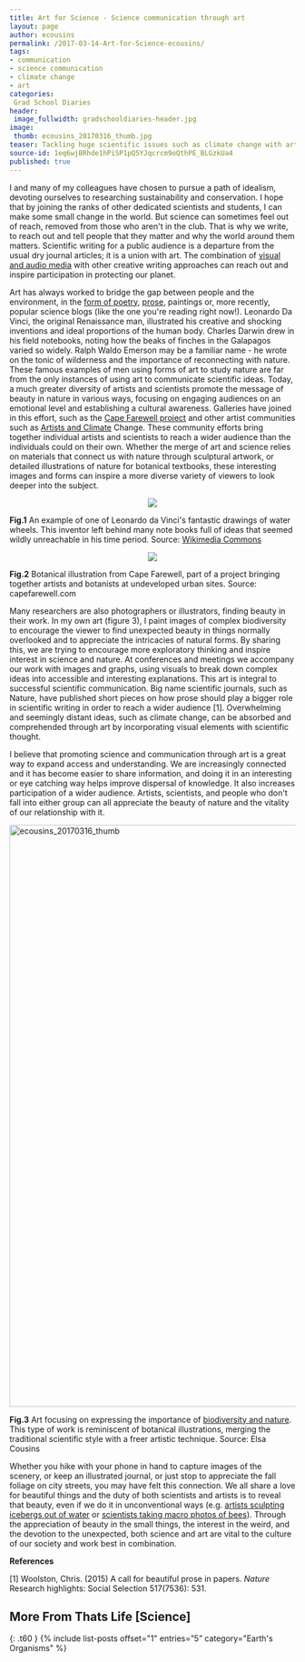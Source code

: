 ```yaml
---
title: Art for Science - Science communication through art
layout: page
author: ecousins
permalink: /2017-03-14-Art-for-Science-ecousins/
tags:
- communication
- science communication
- climate change
- art
categories:
 Grad School Diaries
header:
 image_fullwidth: gradschooldiaries-header.jpg
image:
 thumb: ecousins_20170316_thumb.jpg
teaser: Tackling huge scientific issues such as climate change with art can help form a cultural connection
source-id: 1eq6wjBRhde1hPiSP1pQ5YJqcrcm9oQthPE_BLGzkUa4
published: true
---
```


I and many of my colleagues have chosen to pursue a path of idealism, devoting ourselves to researching sustainability and conservation. I hope that by joining the ranks of other dedicated scientists and students, I can make some small change in the world. But science can sometimes feel out of reach, removed from those who aren't in the club. That is why we write, to reach out and tell people that they matter and why the world around them matters. Scientific writing for a public audience is a departure from the usual dry journal articles; it is a union with art. The combination of [visual and audio media](https://www.beforetheflood.com/) with other creative writing approaches can reach out and inspire participation in protecting our planet. 

Art has always worked to bridge the gap between people and the environment, in the [form of poetry](https://www.poets.org/poetsorg/poet/ralph-waldo-emerson), [prose](http://www.nature.com/news/a-call-for-beautiful-prose-in-papers-1.16778), paintings or, more recently, popular science blogs (like the one you're reading right now!).  Leonardo Da Vinci, the original Renaissance man, illustrated his creative and shocking inventions and ideal proportions of the human body. Charles Darwin drew in his field notebooks, noting how the beaks of finches in the Galapagos varied so widely. Ralph Waldo Emerson may be a familiar name - he wrote on the tonic of wilderness and the importance of reconnecting with nature. These famous examples of men using forms of art to study nature are far from the only instances of using art to communicate scientific ideas. Today,  a much greater diversity of artists and scientists promote the message of beauty in nature in various ways, focusing on engaging audiences on an emotional level and establishing a cultural awareness. Galleries have joined in this effort, such as the [Cape Farewell project](http://www.capefarewell.com/art.html) and other artist communities such as [Artists and Climate](https://artistsandclimatechange.com/) Change. These community efforts bring together individual artists and scientists to reach a wider audience than the individuals could on their own. Whether the merge of art and science relies on materials that connect us with nature through sculptural artwork, or detailed illustrations of nature for botanical textbooks, these interesting images and forms can inspire a more diverse variety of viewers to look deeper into the subject. 

<div style="text-align:center"><img src ="https://upload.wikimedia.org/wikipedia/commons/1/1d/Facsimile-of-codex-atlanticus-screws-and-water-wheels-laminate.jpg"/></div>

**Fig.1**  An example of one of Leonardo da Vinci's fantastic drawings of water wheels. This inventor left behind many note books full of ideas that seemed wildly unreachable in his time period. Source: [Wikimedia Commons](https://upload.wikimedia.org/wikipedia/commons/1/1d/Facsimile-of-codex-atlanticus-screws-and-water-wheels-laminate.jpg)

<div style="text-align:center"><img src ="http://capefarewell.com/ssp_director/p.php?a=XF9VXis9OiUpPTsyazEzPixgZmAlOjg6Kz85MS4lNyU+Ii0qPyciKD87LiY0&m=1399978360&ext=.jpg"/></div>

**Fig.2** Botanical illustration from Cape Farewell, part of a project bringing together artists and botanists at undeveloped urban sites. Source: capefarewell.com

Many researchers are also photographers or illustrators, finding beauty in their work. In my own art (figure 3), I paint images of complex biodiversity to encourage the viewer to find unexpected beauty in things normally overlooked and to appreciate the intricacies of natural forms. By sharing this, we are trying to encourage more exploratory thinking and inspire interest in science and nature. At conferences and meetings we accompany our work with images and graphs, using visuals to break down complex ideas into accessible and interesting explanations. This art is integral to successful scientific communication.  Big name scientific journals, such as Nature, have published short pieces on how prose should play a bigger role in scientific writing in order to reach a wider audience [1].  Overwhelming and seemingly distant ideas, such as climate change, can be absorbed and comprehended through art by incorporating visual elements with scientific thought. 

I believe that promoting science and communication through art is a great way to expand access and understanding. We are increasingly connected and it has become easier to share information, and doing it in an interesting or eye catching way helps improve dispersal of knowledge. It also increases participation of a wider audience. Artists, scientists, and people who don't fall into either group can all appreciate the beauty of nature and the vitality of our relationship with it.

<a data-flickr-embed="true"  href="https://www.flickr.com/photos/139839751@N06/33058275900/in/dateposted-friend/" title="ecousins_20170316_thumb"><img src="https://c1.staticflickr.com/4/3770/33058275900_df778df9c9_b.jpg" width="771" height="1024" alt="ecousins_20170316_thumb"></a><script async src="//embedr.flickr.com/assets/client-code.js" charset="utf-8"></script>

**Fig.3** Art focusing on expressing the importance of [biodiversity and nature](http://www.elsacousinsart.com). This type of work is reminiscent of botanical illustrations, merging the traditional scientific style with a freer artistic technique.  Source: Elsa Cousins

Whether you hike with your phone in hand to capture images of the scenery, or keep an illustrated journal, or just stop to appreciate the fall foliage on city streets, you may have felt this connection. We all share a love for beautiful things and the duty of both scientists and artists is to reveal that beauty, even if we do it in unconventional ways (e.g. [artists sculpting icebergs out of water](http://www.huffingtonpost.com/2014/07/15/environmental-art_n_5585288.html) or [scientists taking macro photos of bees](http://video.nationalgeographic.com/video/news/140711-droege-bees-vin)). Through the appreciation of beauty in the small things, the interest in the weird, and the devotion to the unexpected, both science and art are vital to the culture of our society and work best in combination. 

**References**

[1] Woolston, Chris. (2015) A call for beautiful prose in papers. *Nature* Research highlights: Social Selection 517(7536): 531.

## More From Thats Life [Science]
{: .t60 }
{% include list-posts offset="1" entries=”5” category="Earth's Organisms" %}
